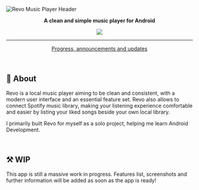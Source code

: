 ![Revo Music Player Header](https://raw.githubusercontent.com/alessiocameroni/RevoMusicPlayer/master/github/RevoLogoHeader.png)

<p align="center">
<strong>A clean and simple music player for Android</strong>
</p>

<p align="center">
  <a title="Crowdin" target="_blank" href="https://crowdin.com/project/revoplayer">
    <img src="https://badges.crowdin.net/revoplayer/localized.svg">
  </a>
</p>

---

<p align="center">
  <a href="https://github.com/meltmeltix/Revo/discussions">Progress, announcements and updates</a>
</p>

<br>

## 🤔 About
Revo is a local music player aiming to be clean and consistent, with a modern user interface and an essential feature set. Revo also allows to connect Spotify music library, making your listening experience comfortable and easier by listing your liked songs beside your own local library.

I primarily built Revo for myself as a solo project, helping me learn Android Development.

<br>

## ⚒️ WIP
This app is still a massive work in progress. Features list, screenshots and further information will be added as soon as the app is ready!
